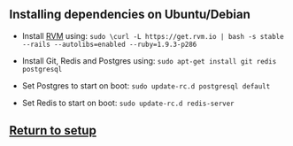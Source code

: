 ## Installing dependencies on Ubuntu/Debian

* Install [RVM](https://rvm.io/) using:
  `sudo \curl -L https://get.rvm.io | bash -s stable --rails --autolibs=enabled --ruby=1.9.3-p286`

* Install Git, Redis and Postgres using:
 `sudo apt-get install git redis postgresql`

* Set Postgres to start on boot:
 `sudo update-rc.d postgresql default`

* Set Redis to start on boot:
 `sudo update-rc.d redis-server`

## [Return to setup](/README.md#get-geefu)
